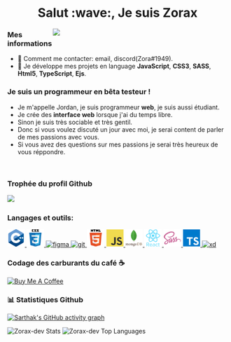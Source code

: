 

<h1 align="center">Salut :wave:, Je suis Zorax</h1>

<div>
<img width="400" align="right" src="https://cdn.dribbble.com/users/1162077/screenshots/3848914/programmer.gif">
</div>

### Mes informations
- 🔭 Comment me contacter: email, discord(Zora#1949).
- 🌱 Je développe mes projets en language __JavaScript__, __CSS3__, __SASS__, __Html5__, __TypeScript__, __Ejs__.

### Je suis un programmeur en bêta testeur !
- Je m'appelle Jordan, je suis programmeur **web**, je suis aussi étudiant.
- Je crée des **interface web** lorsque j'ai du temps libre.
- Sinon je suis très sociable et très gentil.
- Donc si vous voulez discuté un jour avec moi, je serai content de parler de mes passions avec vous.
- Si vous avez des questions sur mes passions je serai très heureux de vous réppondre.
<br>

### Trophée du profil Github
<div  align="left">
 <img width=800 src="https://github-profile-trophy.vercel.app/?username=Zorax-dev&column=8&theme=gruvbox&no-frame=true"/>
 </div>
 
 
<h3 align="left">Langages et outils:</h3>
<p align="left"> <a href="https://www.w3schools.com/cpp/" target="_blank" rel="noreferrer"> <img src="https://raw.githubusercontent.com/devicons/devicon/master/icons/cplusplus/cplusplus-original.svg" alt="cplusplus" width="40" height="40"/> </a> <a href="https://www.w3schools.com/css/" target="_blank" rel="noreferrer"> <img src="https://raw.githubusercontent.com/devicons/devicon/master/icons/css3/css3-original-wordmark.svg" alt="css3" width="40" height="40"/> </a> <a href="https://www.figma.com/" target="_blank" rel="noreferrer"> <img src="https://www.vectorlogo.zone/logos/figma/figma-icon.svg" alt="figma" width="40" height="40"/> </a> <a href="https://git-scm.com/" target="_blank" rel="noreferrer"> <img src="https://www.vectorlogo.zone/logos/git-scm/git-scm-icon.svg" alt="git" width="40" height="40"/> </a> <a href="https://www.w3.org/html/" target="_blank" rel="noreferrer"> <img src="https://raw.githubusercontent.com/devicons/devicon/master/icons/html5/html5-original-wordmark.svg" alt="html5" width="40" height="40"/> </a> <a href="https://developer.mozilla.org/en-US/docs/Web/JavaScript" target="_blank" rel="noreferrer"> <img src="https://raw.githubusercontent.com/devicons/devicon/master/icons/javascript/javascript-original.svg" alt="javascript" width="40" height="40"/> </a> <a href="https://www.mongodb.com/" target="_blank" rel="noreferrer"> <img src="https://raw.githubusercontent.com/devicons/devicon/master/icons/mongodb/mongodb-original-wordmark.svg" alt="mongodb" width="40" height="40"/> </a><a href="https://reactjs.org/" target="_blank" rel="noreferrer"> <img src="https://raw.githubusercontent.com/devicons/devicon/master/icons/react/react-original-wordmark.svg" alt="react" width="40" height="40"/> </a> <a href="https://sass-lang.com" target="_blank" rel="noreferrer"> <img src="https://raw.githubusercontent.com/devicons/devicon/master/icons/sass/sass-original.svg" alt="sass" width="40" height="40"/> </a> <a href="https://www.typescriptlang.org/" target="_blank" rel="noreferrer"> <img src="https://raw.githubusercontent.com/devicons/devicon/master/icons/typescript/typescript-original.svg" alt="typescript" width="40" height="40"/> </a> <a href="https://www.adobe.com/products/xd.html" target="_blank" rel="noreferrer"> <img src="https://cdn.worldvectorlogo.com/logos/adobe-xd.svg" alt="xd" width="40" height="40"/> </a> </p>


### Codage des carburants du café ☕️
<a href="https://www.buymeacoffee.com/ZoraxDev" target="_blank"><img src="https://cdn.buymeacoffee.com/buttons/v2/default-yellow.png" alt="Buy Me A Coffee" style="height: 60px !important;width: 217px !important;" ></a>

### 📊 Statistiques Github 

[![Sarthak's GitHub activity graph](https://activity-graph.herokuapp.com/graph?username=Zorax-dev&&theme=xcode)](https://github.com/Zorax-dev)


<img alt="Zorax-dev Stats" src="https://github-readme-stats.vercel.app/api?username=Zorax-dev&show_icons=true&count_private=true&theme=react&hide_border=true&bg_color=0D1117"/></a>
 <img alt="Zorax-dev Top Languages" src="https://github-readme-stats.vercel.app/api/top-langs/?username=Zorax-dev&langs_count=8&count_private=true&layout=compact&theme=react&hide_border=true&bg_color=0D1117"/></a>
